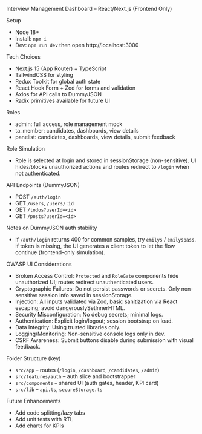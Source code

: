 Interview Management Dashboard – React/Next.js (Frontend Only)

Setup
- Node 18+
- Install: `npm i`
- Dev: `npm run dev` then open http://localhost:3000

Tech Choices
- Next.js 15 (App Router) + TypeScript
- TailwindCSS for styling
- Redux Toolkit for global auth state
- React Hook Form + Zod for forms and validation
- Axios for API calls to DummyJSON
- Radix primitives available for future UI

Roles
- admin: full access, role management mock
- ta_member: candidates, dashboards, view details
- panelist: candidates, dashboards, view details, submit feedback

Role Simulation
- Role is selected at login and stored in sessionStorage (non-sensitive). UI hides/blocks unauthorized actions and routes redirect to `/login` when not authenticated.

API Endpoints (DummyJSON)
- POST `/auth/login`
- GET `/users`, `/users/:id`
- GET `/todos?userId=<id>`
- GET `/posts?userId=<id>`

Notes on DummyJSON auth stability
- If `/auth/login` returns 400 for common samples, try `emilys` / `emilyspass`. If token is missing, the UI generates a client token to let the flow continue (frontend-only simulation).

OWASP UI Considerations
- Broken Access Control: `Protected` and `RoleGate` components hide unauthorized UI; routes redirect unauthenticated users.
- Cryptographic Failures: Do not persist passwords or secrets. Only non-sensitive session info saved in sessionStorage.
- Injection: All inputs validated via Zod, basic sanitization via React escaping; avoid dangerouslySetInnerHTML.
- Security Misconfiguration: No debug secrets; minimal logs.
- Authentication: Explicit login/logout; session bootstrap on load.
- Data Integrity: Using trusted libraries only.
- Logging/Monitoring: Non-sensitive console logs only in dev.
- CSRF Awareness: Submit buttons disable during submission with visual feedback.

Folder Structure (key)
- `src/app` – routes (`/login`, `/dashboard`, `/candidates`, `/admin`)
- `src/features/auth` – auth slice and bootstrapper
- `src/components` – shared UI (auth gates, header, KPI card)
- `src/lib` – `api.ts`, `secureStorage.ts`

Future Enhancements
- Add code splitting/lazy tabs
- Add unit tests with RTL
- Add charts for KPIs
